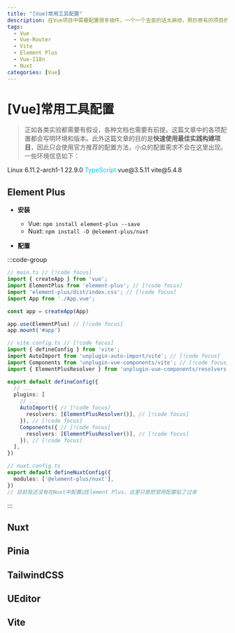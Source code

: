 ```yaml
---
title: "[Vue]常用工具配置"
description: 在Vue项目中需要配置很多插件，一个一个去查的话太麻烦，照抄原有的项目的话方法又容易过时（毕竟前端发展很快）。因此这里记录一下常用工具的配置。
tags:
  - Vue
  - Vue-Router
  - Vite
  - Element Plus
  - Vue-I18n
  - Nuxt
categories: [Vue]
---
```


# [Vue]常用工具配置

> 正如各类实验都需要有假设，各种文档也需要有前提。这篇文章中的各项配置都会写明环境和版本。此外这篇文章的目的是**快速使用最佳实践构建项目**，因此只会使用官方推荐的配置方法，小众的配置需求不会在这里出现。一些环境信息如下：

<el-descriptions title="配置信息" size="large">
  <el-descriptions-item label="系统">
    <el-text type="primary"><el-icon class="fa-brands fa-linux" />Linux 6.11.2-arch1-1</el-text>
  </el-descriptions-item>
  <el-descriptions-item label="NodeJS">
    <el-text type="success"><el-icon class="fa-brands fa-node-js" />22.9.0</el-text>
  </el-descriptions-item>
  <el-descriptions-item label="编程语言">
    <el-text style="color: #00bfff">TypeScript</el-text>
  </el-descriptions-item>
  <el-descriptions-item label="Vue">
    <el-text type="success"><el-icon class="fa-brands fa-vuejs" />vue@3.5.11</el-text>
  </el-descriptions-item>
  <el-descriptions-item label="Vite">
    <el-text type="warning">vite@5.4.8</el-text>
  </el-descriptions-item>
</el-descriptions>

<style lang="scss" module>
  @import url("https://cdnjs.cloudflare.com/ajax/libs/font-awesome/6.6.0/css/all.min.css");
</style>

## Element Plus

- **安装**
  - Vue: `npm install element-plus --save`
  - Nuxt: `npm install -D @element-plus/nuxt`

- **配置**

:::code-group

```ts [Vue(全量导入)]
// main.ts // [!code focus]
import { createApp } from 'vue';
import ElementPlus from 'element-plus'; // [!code focus]
import 'element-plus/dist/index.css'; // [!code focus]
import App from './App.vue';

const app = createApp(App)

app.use(ElementPlus) // [!code focus]
app.mount('#app')
```

```ts [Vue(按需导入)]
// vite.config.ts // [!code focus]
import { defineConfig } from 'vite';
import AutoImport from 'unplugin-auto-import/vite'; // [!code focus]
import Components from 'unplugin-vue-components/vite'; // [!code focus]
import { ElementPlusResolver } from 'unplugin-vue-components/resolvers'; // [!code focus]

export default defineConfig({
  // ...
  plugins: [
    // ...
    AutoImport({ // [!code focus]
      resolvers: [ElementPlusResolver()], // [!code focus]
    }), // [!code focus]
    Components({ // [!code focus]
      resolvers: [ElementPlusResolver()], // [!code focus]
    }), // [!code focus]
  ],
})
```

```ts [Nuxt]
// nuxt.config.ts
export default defineNuxtConfig({
  modules: ['@element-plus/nuxt'],
})
// 目前我还没有在Nuxt中配置过Element Plus，这里只是把官网配置贴了过来
```

:::


## Nuxt

## Pinia

## TailwindCSS

## UEditor

## Vite
